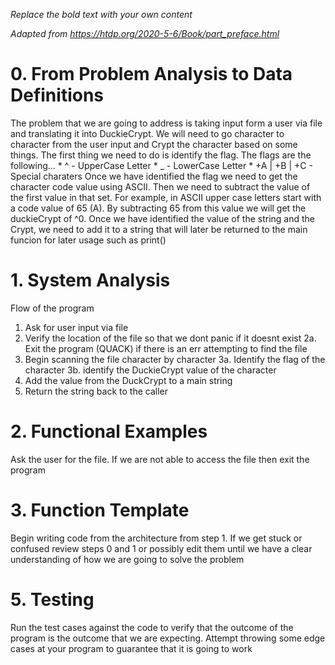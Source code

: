 *Replace the bold text with your own content*

*Adapted from https://htdp.org/2020-5-6/Book/part_preface.html*

# 0.  From Problem Analysis to Data Definitions

The problem that we are going to address is taking input form a user via file 
and translating it into DuckieCrypt. We will need to go character to character
from the user input and Crypt the character based on some things. The first 
thing we need to do is identify the flag. The flags are the following...
    * ^ - UpperCase Letter
    * _ - LowerCase Letter
    * +A | +B | +C - Special charaters
Once we have identified the flag we need to get the character code value 
using ASCII. Then we need to subtract the value of the first value in that set.
For example, in ASCII upper case letters start with a code value of 65 (A). By
subtracting 65 from this value we will get the duckieCrypt of ^0. Once we have
identified the value of the string and the Crypt, we need to add it to a string
that will later be returned to the main funcion for later usage such as print() 


# 1.  System Analysis

Flow of the program
 1. Ask for user input via file
 2. Verify the location of the file so that we dont panic if it doesnt exist
    2a. Exit the program (QUACK) if there is an err attempting to find the file
 3. Begin scanning the file character by character
    3a. Identify the flag of the character
    3b. identify the DuckieCrypt value of the character
 4. Add the value from the DuckCrypt to a main string
 5. Return the string back to the caller


# 2.  Functional Examples

Ask the user for the file. If we are not able to access the file then exit the program


# 3.  Function Template

Begin writing code from the architecture from step 1. If we get stuck or confused review
steps 0 and 1 or possibly edit them until we have a clear understanding of how
we are going to solve the problem


# 5.  Testing

Run the test cases against the code to verify that the outcome of the program
is the outcome that we are expecting. Attempt throwing some edge cases at your
program to guarantee that it is going to work

